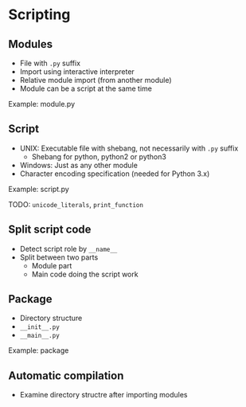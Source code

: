 # Scripting

## Modules

  * File with `.py` suffix
  * Import using interactive interpreter
  * Relative module import (from another module)
  * Module can be a script at the same time

Example: module.py

## Script

  * UNIX: Executable file with shebang, not necessarily with `.py` suffix
      - Shebang for python, python2 or python3
  * Windows: Just as any other module
  * Character encoding specification (needed for Python 3.x)

Example: script.py

TODO: `unicode_literals`, `print_function`

## Split script code

  * Detect script role by `__name__`
  * Split between two parts
      - Module part
      - Main code doing the script work

## Package

  * Directory structure
  * `__init__.py`
  * `__main__.py`

Example: package

## Automatic compilation

  * Examine directory structre after importing modules
